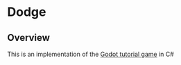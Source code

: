 # Dodge

## Overview

This is an implementation of the [Godot tutorial game](https://docs.godotengine.org/en/stable/getting_started/step_by_step/your_first_game.html) in C#
